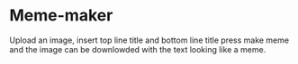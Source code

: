 Meme-maker
==========
Upload an image, insert top line title and bottom line title
press make meme and the image can be downlowded with the text looking like a meme.
